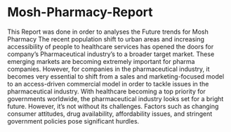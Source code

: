 # Mosh-Pharmacy-Report
This Report was done in order to analyses the Future trends for Mosh Pharmacy
The recent population shift to urban areas and increasing accessibility of people to healthcare services has opened the doors for company’s Pharmaceutical industry’s to a broader target market. These emerging markets are becoming extremely important for pharma companies. However, for companies in the pharmaceutical industry, it becomes very essential to shift from a sales and marketing-focused model to an access-driven commercial model in order to tackle issues in the pharmaceutical industry. With healthcare becoming a top priority for governments worldwide, the pharmaceutical industry looks set for a bright future. However, it’s not without its challenges. Factors such as changing consumer attitudes, drug availability, affordability issues, and stringent government policies pose significant hurdles.
